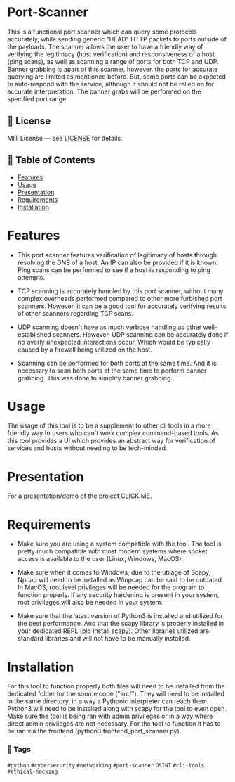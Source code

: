 # Port-Scanner

This is a functional port scanner which can query some protocols accurately, while sending generic "HEAD" HTTP packets to ports outside of the payloads. The scanner allows the user to have a friendly way of verifying the legitimacy (host verification) and responsiveness of a host (ping scans), as well as scanning a range of ports for both TCP and UDP. Banner grabbing is apart of this scanner, however, the ports for accurate querying are limited as mentioned before. But, some ports can be expected to auto-respond with the service, although it should not be relied on for accurate interpretation. The banner grabs will be performed on the specified port range.


## 📄 License

MIT License — see [LICENSE](LICENSE) for details.


## 📜 Table of Contents

- [Features](#Features)
- [Usage](#Usage)
- [Presentation](#Presentation)
- [Requirements](#Requirements)
- [Installation](#Installation)


# Features

- This port scanner features verification of legitimacy of hosts through resolving the DNS of a host. An IP can also be provided if it is known. Ping scans can be performed to see if a host is responding to ping attempts.

- TCP scanning is accurately handled by this port scanner, without many complex overheads performed compared to other more furbished port scanners. However, it can be a good tool for accurately verifying results of other scanners regarding TCP scans.

- UDP scanning doesn't have as much verbose handling as other well-established scanners. However, UDP scanning can be accurately done if no overly unexpected interactions occur. Which would be typically caused by a firewall being utilized on the host.

- Scanning can be performed for both ports at the same time. And it is necessary to scan both ports at the same time to perform banner grabbing. This was done to simplify banner grabbing.

# Usage

The usage of this tool is to be a supplement to other cli tools in a more friendly way to users who can't work complex command-based tools. As this tool provides a UI which provides an abstract way for verification of services and hosts without needing to be tech-minded. 

# Presentation

For a presentation/demo of the project [CLICK ME](https://1drv.ms/p/c/8d3e98d829540707/ESvu3V1S6vJGjr9dlvnkVU0BGHtKPD3NyqD_e2FWwZP65Q?e=okM3HH).

# Requirements 

- Make sure you are using a system compatible with the tool. The tool is pretty much compatible with most modern systems where socket access is available to the user (Linux, Windows, MacOS).

- Make sure when it comes to Windows, due to the utilage of Scapy, Npcap will need to be installed as Winpcap can be said to be outdated. In MacOS, root level privileges will be needed for the program to function properly. If any security hardening is present in your system, root privileges will also be needed in your system.

- Make sure that the latest version of Python3 is installed and utilized for the best performance. And that the scapy library is properly installed in your dedicated REPL (pip install scapy). Other libraries utilized are standard libraries and will not have to be manually installed.

# Installation

For this tool to function properly both files will need to be installed from the dedicated folder for the source code ("src/"). They will need to be installed in the same directory, in a way a Pythonic interpreter can reach them. Python3 will need to be installed along with scapy for the tool to even open. Make sure the tool is being ran with admin privileges or in a way where direct admin privileges are not necessary. For the tool to function it has to be ran via the frontend (python3 frontend_port_scanner.py).


### 🔖 Tags

`#python` `#cybersecurity` `#networking` `#port-scanner` `OSINT` `#cli-tools` `#ethical-hacking`
